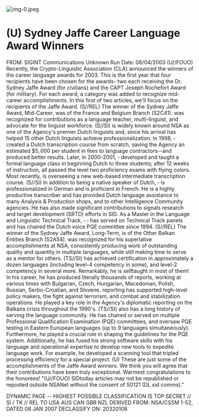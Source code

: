 ![img-0.jpeg](img-0.jpeg)

# (U) Sydney Jaffe Career Language Award Winners 

FROM: SIGINT Communications
Unknown
Run Date: 06/04/2003
(U//FOUO) Recently, the Crypto-Linguistic Association (CLA) announced the winners of the career language awards for 2003. This is the first year that four recipients have been chosen for the awards- two each receiving the Dr. Sydney Jaffe Award (for civilians) and the CAPT Joseph Rochefort Award (for military). For each award, a category was added to recognize mid-career accomplishments. In this first of two articles, we'll focus on the recipients of the Jaffe Award.
(S//REL) The winner of the Sydney Jaffe Award, Mid-Career, was of the France and Belgium Branch (S2C41). was recognized for contributions as a language teacher, multi-linguist, and advocate for the linguist workforce.
(S//SI) is widely known around NSA as one of the Agency's premier Dutch linguists and, since his arrival has helped 15 other Dutch linguists achieve professionalization. In 1998, $\square$ created a Dutch transcription course from scratch, saving the Agency an estimated $\$ 5,000$ per student in fees to language contractors--and produced better results. Later, in 2000-2001, $\square$ developed and taught a formal language class in beginning Dutch to three students; after 12 weeks of instruction, all passed the level two proficiency exams with flying colors. Most recently, is overseeing a new web-based intermediate transcription course.
(S//SI) In addition to being a native speaker of Dutch, $\square$ is professionalized in German and is proficient in French. He is a highly productive transcriber and has provided Dutch language assistance to many Analysis \& Production shops, and to other Intelligence Community agencies. He has also made significant contributions to signals research and target development (SRTD) efforts in SID. As a Master in the Language and Linguistic Technical Track, $\square$
$\square$ has served on Technical Track panels and has chaired the Dutch voice PQE committee since 1994.
(S//REL) The winner of the Sydney Jaffe Award, Long-Term, is of the Other Balkan Entities Branch (S2A54). was recognized for his superlative accomplishments at NSA, consistently producing work of outstanding quality and quantity in multiple languages, while still making time to serve as a mentor for others.
(TS//SI) has achieved certification in approximately a dozen languages (including level-4 competency in some), and level-2 competency in several more. Remarkably, he is selftaught in most of them! In his career, he has produced literally thousands of reports, working at various times with Bulgarian, Czech, Hungarian, Macedonian, Polish, Russian, Serbo-Croatian, and Slovene. reporting has supported high-level policy makers, the fight against terrorism, and combat and stabilization operations. He played a key role in the Agency's diplomatic reporting on the Balkans crisis throughout the 1990's.
(TS//SI) also has a long history of serving the language community. He has chaired or served on multiple Professional Qualification Examination (PQE) committees, and oversaw PQE testing in Eastern European languages (up to 9 languages simultaneously). Furthermore, he played a crucial role in shaping the guidelines for the PQE system. Additionally, he has fused his strong software skills with his language and operational expertise to develop new tools to expedite language work. For example, he developed a scanning tool that tripled processing efficiency for a special project.
(U) These are just some of the accomplishments of the Jaffe Award winners. We think you will agree that their contributions have been truly exceptional. Warmest congratulations to the honorees!
"(U//FOUO) SIDtoday articles may not be republished or reposted outside NSANet without the consent of S0121 (DL sid comms)."

DYNAMIC PAGE -- HIGHEST POSSIBLE CLASSIFICATION IS
TOP SECRET // SI / TK // REL TO USA AUS CAN GBR NZL
DERIVED FROM: NSA/CSSM 1-52, DATED 08 JAN 2007 DECLASSIFY ON: 20320108
